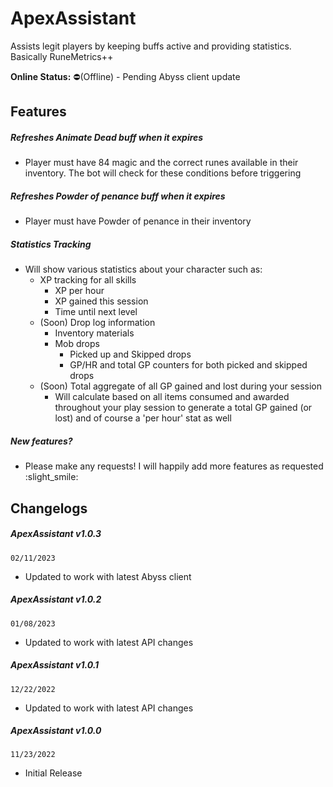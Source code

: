 # ApexAssistant
Assists legit players by keeping buffs active and providing statistics. Basically RuneMetrics++

**Online Status:**
⛔(Offline) - Pending Abyss client update

## Features
##### Refreshes Animate Dead buff when it expires
 * Player must have 84 magic and the correct runes available in their inventory. The bot will check for these conditions before triggering
##### Refreshes Powder of penance buff when it expires
* Player must have Powder of penance in their inventory
##### Statistics Tracking
* Will show various statistics about your character such as:
    * XP tracking for all skills
        * XP per hour
        * XP gained this session
        * Time until next level
    * (Soon) Drop log information
        * Inventory materials
        * Mob drops
            * Picked up and Skipped drops
            * GP/HR and total GP counters for both picked and skipped drops
   * (Soon) Total aggregate of all GP gained and lost during your session
        * Will calculate based on all items consumed and awarded throughout your play session to generate a total GP gained (or lost) and of course a 'per hour' stat as well

##### New features?
* Please make any requests! I will happily add more features as requested :slight_smile:

## Changelogs
##### ApexAssistant v1.0.3
`02/11/2023`
- Updated to work with latest Abyss client

##### ApexAssistant v1.0.2
`01/08/2023`
- Updated to work with latest API changes

##### ApexAssistant v1.0.1
`12/22/2022`
- Updated to work with latest API changes

##### ApexAssistant v1.0.0
`11/23/2022`
- Initial Release